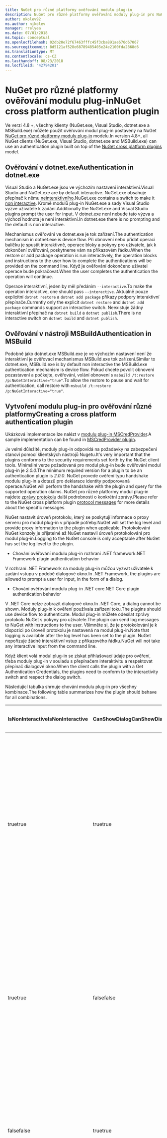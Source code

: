 ```yaml
---
title: NuGet pro různé platformy ověřování modulu plug-in
description: NuGet pro různé platformy ověřování moduly plug-in pro NuGet.exe, dotnet.exe, msbuild.exe a sady Visual Studio
author: nkolev92
ms.author: nikolev
manager: rrelyea
ms.date: 07/01/2018
ms.topic: conceptual
ms.openlocfilehash: 02db20e72f67463fffc45f3cba891ae670d67067
ms.sourcegitcommit: 8d5121af528e68789485405e24e2100fda2868d6
ms.translationtype: MT
ms.contentlocale: cs-CZ
ms.lasthandoff: 08/23/2018
ms.locfileid: "42794201"
---
```

# <a name="nuget-cross-platform-authentication-plugin"></a><span data-ttu-id="88d6f-103">NuGet pro různé platformy ověřování modulu plug-in</span><span class="sxs-lookup"><span data-stu-id="88d6f-103">NuGet cross platform authentication plugin</span></span>

<span data-ttu-id="88d6f-104">Ve verzi 4.8 +, všechny klienty (NuGet.exe, Visual Studio, dotnet.exe a MSBuild.exe) můžete použít ověřování modul plug-in postavený na NuGet [NuGet pro různé platformy moduly plug-in](NuGet-Cross-Platform-Plugins.md) modelu.</span><span class="sxs-lookup"><span data-stu-id="88d6f-104">In version 4.8+, all NuGet clients (NuGet.exe, Visual Studio, dotnet.exe and MSBuild.exe) can use an authentication plugin built on top of the [NuGet cross platform plugins](NuGet-Cross-Platform-Plugins.md) model.</span></span>

## <a name="authentication-in-dotnetexe"></a><span data-ttu-id="88d6f-105">Ověřování v dotnet.exe</span><span class="sxs-lookup"><span data-stu-id="88d6f-105">Authentication in dotnet.exe</span></span>

<span data-ttu-id="88d6f-106">Visual Studio a NuGet.exe jsou ve výchozím nastavení interaktivní.</span><span class="sxs-lookup"><span data-stu-id="88d6f-106">Visual Studio and NuGet.exe are by default interactive.</span></span> <span data-ttu-id="88d6f-107">NuGet.exe obsahuje přepínač k němu [neinteraktivního](../../tools/nuget-exe-CLI-Reference.md).</span><span class="sxs-lookup"><span data-stu-id="88d6f-107">NuGet.exe contains a switch to make it [non interactive](../../tools/nuget-exe-CLI-Reference.md).</span></span>
<span data-ttu-id="88d6f-108">Kromě modulů plug-in NuGet.exe a sady Visual Studio vyzve uživatele k zadání.</span><span class="sxs-lookup"><span data-stu-id="88d6f-108">Additionally the NuGet.exe and Visual Studio plugins prompt the user for input.</span></span>
<span data-ttu-id="88d6f-109">V dotnet.exe není nebude tato výzva a výchozí hodnota je není interaktivní.</span><span class="sxs-lookup"><span data-stu-id="88d6f-109">In dotnet.exe there is no prompting and the default is non interactive.</span></span>

<span data-ttu-id="88d6f-110">Mechanismus ověřování ve dotnet.exe je tok zařízení.</span><span class="sxs-lookup"><span data-stu-id="88d6f-110">The authentication mechanism in dotnet.exe is device flow.</span></span> <span data-ttu-id="88d6f-111">Při obnovení nebo přidat operaci balíčku je spustit interaktivně, operace bloky a pokyny pro uživatele, jak k dokončení ověřování, poskytneme vám na příkazovém řádku.</span><span class="sxs-lookup"><span data-stu-id="88d6f-111">When the restore or add package operation is run interactively, the operation blocks and instructions to the user how to complete the authentications will be provided on the command line.</span></span>
<span data-ttu-id="88d6f-112">Když je ověřování dokončeno uživatel operace bude pokračovat.</span><span class="sxs-lookup"><span data-stu-id="88d6f-112">When the user completes the authentication the operation will continue.</span></span>

<span data-ttu-id="88d6f-113">Operace interaktivní, jeden by měl předáním `--interactive`.</span><span class="sxs-lookup"><span data-stu-id="88d6f-113">To make the operation interactive, one should pass `--interactive`.</span></span>
<span data-ttu-id="88d6f-114">Aktuálně pouze explicitní `dotnet restore` a `dotnet add package` příkazy podpory interaktivní přepínače.</span><span class="sxs-lookup"><span data-stu-id="88d6f-114">Currently only the explicit `dotnet restore` and `dotnet add package` commands support an interactive switch.</span></span>
<span data-ttu-id="88d6f-115">Neexistuje žádný interaktivní přepínač na `dotnet build` a `dotnet publish`.</span><span class="sxs-lookup"><span data-stu-id="88d6f-115">There is no interactive switch on `dotnet build` and `dotnet publish`.</span></span>

## <a name="authentication-in-msbuild"></a><span data-ttu-id="88d6f-116">Ověřování v nástroji MSBuild</span><span class="sxs-lookup"><span data-stu-id="88d6f-116">Authentication in MSBuild</span></span>

<span data-ttu-id="88d6f-117">Podobně jako dotnet.exe MSBuild.exe je ve výchozím nastavení není že interaktivní je ověřovací mechanismus MSBuild.exe tok zařízení.</span><span class="sxs-lookup"><span data-stu-id="88d6f-117">Similar to dotnet.exe, MSBuild.exe is by default non interactive the MSBuild.exe authentication mechanism is device flow.</span></span>
<span data-ttu-id="88d6f-118">Pokud chcete povolit obnovení pozastavení a počkejte, ověřování, volání obnovení s `msbuild /t:restore /p:NuGetInteractive="true"`.</span><span class="sxs-lookup"><span data-stu-id="88d6f-118">To allow the restore to pause and wait for authentication, call restore with `msbuild /t:restore /p:NuGetInteractive="true"`.</span></span>

## <a name="creating-a-cross-platform-authentication-plugin"></a><span data-ttu-id="88d6f-119">Vytvoření modulu plug-in pro ověřování různé platformy</span><span class="sxs-lookup"><span data-stu-id="88d6f-119">Creating a cross platform authentication plugin</span></span>

<span data-ttu-id="88d6f-120">Ukázková implementace lze nalézt v [modulu plug-in MSCredProvider](https://github.com/Microsoft/mscredprovider).</span><span class="sxs-lookup"><span data-stu-id="88d6f-120">A sample implementation can be found in [MSCredProvider plugin](https://github.com/Microsoft/mscredprovider).</span></span>

<span data-ttu-id="88d6f-121">Je velmi důležité, moduly plug-in odpovídá na požadavky na zabezpečení stanoví pomocí klientských nástrojů Nugetu.</span><span class="sxs-lookup"><span data-stu-id="88d6f-121">It's very important that the plugins conforms to the security requirements set forth by the NuGet client tools.</span></span>
<span data-ttu-id="88d6f-122">Minimální verze požadovaná pro modul plug-in bude ověřování modul plug-in je *2.0.0*.</span><span class="sxs-lookup"><span data-stu-id="88d6f-122">The minimum required version for a plugin to be an authentication plugin is *2.0.0*.</span></span>
<span data-ttu-id="88d6f-123">NuGet provede ověření typu handshake modulu plug-in a dotazů pro deklarace identity podporovaná operace.</span><span class="sxs-lookup"><span data-stu-id="88d6f-123">NuGet will perform the handshake with the plugin and query for the supported operation claims.</span></span>
<span data-ttu-id="88d6f-124">NuGet pro různé platformy modul plug-in najdete [zprávy protokolu](NuGet-Cross-Platform-Plugins.md#protocol-messages-index) další podrobnosti o konkrétní zprávy.</span><span class="sxs-lookup"><span data-stu-id="88d6f-124">Please refer to the NuGet cross platform plugin [protocol messages](NuGet-Cross-Platform-Plugins.md#protocol-messages-index) for more details about the specific messages.</span></span>

<span data-ttu-id="88d6f-125">NuGet nastavit úroveň protokolu, který se poskytují informace o proxy serveru pro modul plug-in v případě potřeby.</span><span class="sxs-lookup"><span data-stu-id="88d6f-125">NuGet will set the log level and provide proxy information to the plugin when applicable.</span></span>
<span data-ttu-id="88d6f-126">Protokolování NuGet konzoly je přijatelné až NuGet nastavil úroveň protokolování pro modul plug-in.</span><span class="sxs-lookup"><span data-stu-id="88d6f-126">Logging to the NuGet console is only acceptable after NuGet has set the log level to the plugin.</span></span>

- <span data-ttu-id="88d6f-127">Chování ověřování modulu plug-in rozhraní .NET framework</span><span class="sxs-lookup"><span data-stu-id="88d6f-127">.NET Framework plugin authentication behavior</span></span>

<span data-ttu-id="88d6f-128">V rozhraní .NET Framework na moduly plug-in můžou vyzvat uživatele k zadání vstupu v podobě dialogové okno.</span><span class="sxs-lookup"><span data-stu-id="88d6f-128">In .NET Framework, the plugins are allowed to prompt a user for input, in the form of a dialog.</span></span>

- <span data-ttu-id="88d6f-129">Chování ověřování modulu plug-in .NET core</span><span class="sxs-lookup"><span data-stu-id="88d6f-129">.NET Core plugin authentication behavior</span></span>

<span data-ttu-id="88d6f-130">V .NET Core nelze zobrazit dialogové okno.</span><span class="sxs-lookup"><span data-stu-id="88d6f-130">In .NET Core, a dialog cannot be shown.</span></span> <span data-ttu-id="88d6f-131">Moduly plug-in k ověření používala zařízení toku.</span><span class="sxs-lookup"><span data-stu-id="88d6f-131">The plugins should use device flow to authenticate.</span></span>
<span data-ttu-id="88d6f-132">Modul plug-in můžete odesílat zprávy protokolu NuGet s pokyny pro uživatele.</span><span class="sxs-lookup"><span data-stu-id="88d6f-132">The plugin can send log messages to NuGet with instructions to the user.</span></span>
<span data-ttu-id="88d6f-133">Všimněte si, že je protokolování je k dispozici po úroveň protokolu je nastavená na modul plug-in.</span><span class="sxs-lookup"><span data-stu-id="88d6f-133">Note that logging is available after the log level has been set to the plugin.</span></span>
<span data-ttu-id="88d6f-134">NuGet nepořizuje žádné interaktivní vstup z příkazového řádku.</span><span class="sxs-lookup"><span data-stu-id="88d6f-134">NuGet will not take any interactive input from the command line.</span></span>

<span data-ttu-id="88d6f-135">Když klient volá modul plug-in se získat přihlašovací údaje pro ověření, třeba moduly plug-in v souladu s přepínačem interaktivitu a respektovat přepínač dialogové okno.</span><span class="sxs-lookup"><span data-stu-id="88d6f-135">When the client calls the plugin with a Get Authentication Credentials, the plugins need to conform to the interactivity switch and respect the dialog switch.</span></span> 

<span data-ttu-id="88d6f-136">Následující tabulka shrnuje chování modulu plug-in pro všechny kombinace.</span><span class="sxs-lookup"><span data-stu-id="88d6f-136">The following table summarizes how the plugin should behave for all combinations.</span></span>

| <span data-ttu-id="88d6f-137">IsNonInteractive</span><span class="sxs-lookup"><span data-stu-id="88d6f-137">IsNonInteractive</span></span> | <span data-ttu-id="88d6f-138">CanShowDialog</span><span class="sxs-lookup"><span data-stu-id="88d6f-138">CanShowDialog</span></span> | <span data-ttu-id="88d6f-139">Chování modulu plug-in</span><span class="sxs-lookup"><span data-stu-id="88d6f-139">Plugin behavior</span></span> |
| ---------------- | ------------- | --------------- |
| <span data-ttu-id="88d6f-140">true</span><span class="sxs-lookup"><span data-stu-id="88d6f-140">true</span></span> | <span data-ttu-id="88d6f-141">true</span><span class="sxs-lookup"><span data-stu-id="88d6f-141">true</span></span> | <span data-ttu-id="88d6f-142">Přepínač IsNonInteractive má přednost před přepínačem dialogového okna.</span><span class="sxs-lookup"><span data-stu-id="88d6f-142">The IsNonInteractive switch takes precedence over the dialog switch.</span></span> <span data-ttu-id="88d6f-143">Modul plug-in není povoleno vyvolat přes pop dialogové okno.</span><span class="sxs-lookup"><span data-stu-id="88d6f-143">The plugin is not allowed to pop a dialog.</span></span> <span data-ttu-id="88d6f-144">Tato kombinace platí pouze pro moduly plug-in rozhraní .NET Framework</span><span class="sxs-lookup"><span data-stu-id="88d6f-144">This combination is only valid for .NET Framework plugins</span></span> |
| <span data-ttu-id="88d6f-145">true</span><span class="sxs-lookup"><span data-stu-id="88d6f-145">true</span></span> | <span data-ttu-id="88d6f-146">false</span><span class="sxs-lookup"><span data-stu-id="88d6f-146">false</span></span> | <span data-ttu-id="88d6f-147">Přepínač IsNonInteractive má přednost před přepínačem dialogového okna.</span><span class="sxs-lookup"><span data-stu-id="88d6f-147">The IsNonInteractive switch takes precedence over the dialog switch.</span></span> <span data-ttu-id="88d6f-148">Modul plug-in není povolené blokování.</span><span class="sxs-lookup"><span data-stu-id="88d6f-148">The plugin is not allowed to block.</span></span> <span data-ttu-id="88d6f-149">Tato kombinace platí pouze pro moduly plug-in .NET Core</span><span class="sxs-lookup"><span data-stu-id="88d6f-149">This combination is only valid for .NET Core plugins</span></span> |
| <span data-ttu-id="88d6f-150">false</span><span class="sxs-lookup"><span data-stu-id="88d6f-150">false</span></span> | <span data-ttu-id="88d6f-151">true</span><span class="sxs-lookup"><span data-stu-id="88d6f-151">true</span></span> | <span data-ttu-id="88d6f-152">Modul plug-in by se zobrazit dialogové okno.</span><span class="sxs-lookup"><span data-stu-id="88d6f-152">The plugin should show a dialog.</span></span> <span data-ttu-id="88d6f-153">Tato kombinace platí pouze pro moduly plug-in rozhraní .NET Framework</span><span class="sxs-lookup"><span data-stu-id="88d6f-153">This combination is only valid for .NET Framework plugins</span></span> |
| <span data-ttu-id="88d6f-154">false</span><span class="sxs-lookup"><span data-stu-id="88d6f-154">false</span></span> | <span data-ttu-id="88d6f-155">false</span><span class="sxs-lookup"><span data-stu-id="88d6f-155">false</span></span> | <span data-ttu-id="88d6f-156">Modul plug-in byste/může nezobrazovat dialogové okno.</span><span class="sxs-lookup"><span data-stu-id="88d6f-156">The plugin should/can not show a dialog.</span></span> <span data-ttu-id="88d6f-157">Modul plug-in byste tok zařízení používají k ověření protokolováním zprávu instrukce prostřednictvím protokolovacího nástroje.</span><span class="sxs-lookup"><span data-stu-id="88d6f-157">The plugin should use device flow to authenticate by logging an instruction message via the logger.</span></span> <span data-ttu-id="88d6f-158">Tato kombinace platí pouze pro moduly plug-in .NET Core</span><span class="sxs-lookup"><span data-stu-id="88d6f-158">This combination is only valid for .NET Core plugins</span></span> |

<span data-ttu-id="88d6f-159">Před zápisem modul plug-in najdete následující specifika plánu.</span><span class="sxs-lookup"><span data-stu-id="88d6f-159">Please refer to the following specs before writing a plugin.</span></span>

- [<span data-ttu-id="88d6f-160">Modul plug-in stahování balíčku NuGet</span><span class="sxs-lookup"><span data-stu-id="88d6f-160">NuGet Package Download Plugin</span></span>](https://github.com/NuGet/Home/wiki/NuGet-Package-Download-Plugin)
- [<span data-ttu-id="88d6f-161">NuGet pro různé platformy ověřování modulu plug-in</span><span class="sxs-lookup"><span data-stu-id="88d6f-161">NuGet cross plat authentication plugin</span></span>](https://github.com/NuGet/Home/wiki/NuGet-cross-plat-authentication-plugin)
